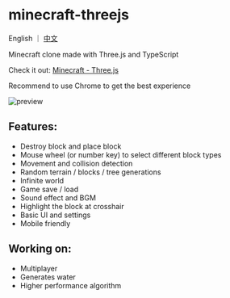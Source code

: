 # minecraft-threejs

English ｜ [中文](https://github.com/Vyse12138/minecraft-threejs/blob/main/README_ZH.md)

Minecraft clone made with Three.js and TypeScript

Check it out: [Minecraft - Three.js](https://mc.yulei.me/)

Recommend to use Chrome to get the best experience

![preview](https://user-images.githubusercontent.com/88306344/154383952-9b33bad4-eebb-4a98-a12e-f5f137422d06.gif)

## Features:

- Destroy block and place block
- Mouse wheel (or number key) to select different block types
- Movement and collision detection
- Random terrain / blocks / tree generations
- Infinite world
- Game save / load
- Sound effect and BGM
- Highlight the block at crosshair
- Basic UI and settings
- Mobile friendly

## Working on:

- Multiplayer
- Generates water
- Higher performance algorithm
